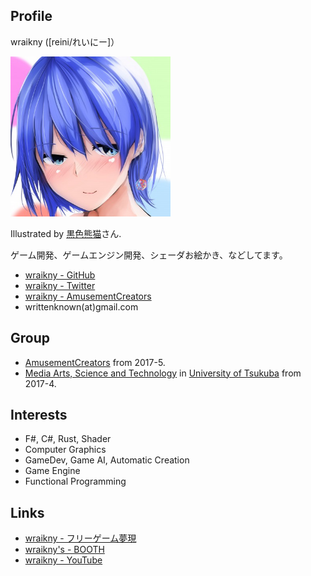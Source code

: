 ## Profile

wraikny ([reini/れいにー]）

<img src="/images/wraikny/wraikny_illustration.jpg" width="256px">

Illustrated by [黒色熊猫](https://twitter.com/higumasyake)さん.

ゲーム開発、ゲームエンジン開発、シェーダお絵かき、などしてます。

- [wraikny - GitHub](https://github.com/wraikny)
- [wraikny - Twitter](https://twitter.com/wraikny)
- [wraikny - AmusementCreators](https://www.amusement-creators.info/authors/wraikny/)
- writtenknown(at)gmail.com

## Group
- [AmusementCreators](https://www.amusement-creators.info) from 2017-5.
- [Media Arts, Science and Technology](https://www.mast.tsukuba.ac.jp) in [University of Tsukuba](https://www.tsukuba.ac.jp) from 2017-4.

## Interests
- F#, C#, Rust, Shader
- Computer Graphics
- GameDev, Game AI, Automatic Creation
- Game Engine
- Functional Programming


## Links
- [wraikny - フリーゲーム夢現](https://freegame-mugen.jp/cms/mt-cp.fcgi?__mode=view&blog_id=1&id=4393)
- [wraikny's - BOOTH](https://wraikny.booth.pm)
- [wraikny - YouTube](https://www.youtube.com/channel/UCZ9gPqMn0Vtd0NTIAQtrt2Q)
